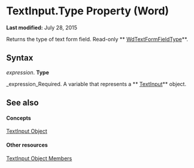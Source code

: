 
# TextInput.Type Property (Word)

 **Last modified:** July 28, 2015

Returns the type of text form field. Read-only  ** [WdTextFormFieldType](490798b7-99d2-879c-60a7-71333132ab10.md)**.

## Syntax

 _expression_. **Type**

 _expression_Required. A variable that represents a  ** [TextInput](d7f6531a-4da2-ccc4-29b3-ad79ca7b18de.md)** object.


## See also


#### Concepts


 [TextInput Object](d7f6531a-4da2-ccc4-29b3-ad79ca7b18de.md)
#### Other resources


 [TextInput Object Members](d21b3150-6a32-3212-d144-9fc72a866187.md)
